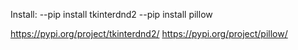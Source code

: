 Install:
--pip install tkinterdnd2
--pip install pillow

https://pypi.org/project/tkinterdnd2/
https://pypi.org/project/pillow/
